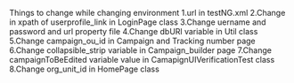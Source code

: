 Things to change while changing environment 
1.url in testNG.xml 
2.Change in xpath of userprofile_link in LoginPage class
3.Change uername and password and url property file
4.Change dbURl variable in Util class
5.Change campaign_ou_id in Campaign and Tracking number page
6.Change collapsible_strip variable in Campaign_builder page
7.Change campaignToBeEdited variable value in CamapignUIVerificationTest class
8.Change org_unit_id in HomePage class
